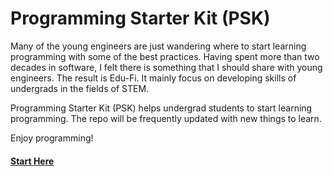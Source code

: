 # Programming Starter Kit (PSK)

Many of the young engineers are just wandering where to start learning programming with some of the best practices. Having spent more than two decades in software, I felt there is something that I should share with young engineers. The result is Edu-Fi. It mainly focus on developing skills of undergrads in the fields of STEM.

Programming Starter Kit (PSK) helps undergrad students to start learning programming. The repo will be frequently updated with new things to learn. 

Enjoy programming!

#### [Start Here](https://github.com/edu-fi/programming-starter-kit/projects/1)
